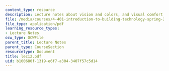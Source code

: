 ```yaml
---
content_type: resource
description: Lecture notes about vision and colors, and visual comfort.
file: /media/courses/4-401-introduction-to-building-technology-spring-2006/b100680f1319e6f7a3043407f57c5d14_lec12.pdf
file_type: application/pdf
learning_resource_types:
- Lecture Notes
ocw_type: OCWFile
parent_title: Lecture Notes
parent_type: CourseSection
resourcetype: Document
title: lec12.pdf
uid: b100680f-1319-e6f7-a304-3407f57c5d14
---
```

